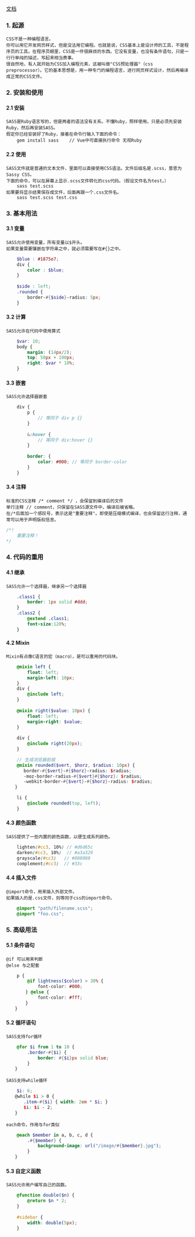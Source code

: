 [文档](https://sass-lang.com/documentation)
### 1. 起源
    CSS不是一种编程语言。
    你可以用它开发网页样式，但是没法用它编程。也就是说，CSS基本上是设计师的工具，不是程序员的工具。在程序员眼里，CSS是一件很麻烦的东西。它没有变量，也没有条件语句，只是一行行单纯的描述，写起来相当费事。
    很自然地，有人就开始为CSS加入编程元素，这被叫做"CSS预处理器"（css preprocessor）。它的基本思想是，用一种专门的编程语言，进行网页样式设计，然后再编译成正常的CSS文件。

### 2. 安装和使用
#### 2.1 安装
    SASS是Ruby语言写的，但是两者的语法没有关系。不懂Ruby，照样使用。只是必须先安装Ruby，然后再安装SASS。
    假定你已经安装好了Ruby，接着在命令行输入下面的命令：
        gem install sass    // Vue中可直接执行命令 无视Ruby
        
#### 2.2 使用
    SASS文件就是普通的文本文件，里面可以直接使用CSS语法。文件后缀名是.scss，意思为Sassy CSS。
    下面的命令，可以在屏幕上显示.scss文件转化的css代码。（假设文件名为test。）
        sass test.scss
    如果要将显示结果保存成文件，后面再跟一个.css文件名。
        sass test.scss test.css

### 3. 基本用法
#### 3.1 变量
    SASS允许使用变量，所有变量以$开头。
    如果变量需要镶嵌在字符串之中，就必须需要写在#{}之中。
    
```scss
    $blue : #1875e7;    
    div {
        color : $blue;
    }
    
    $side : left;
    .rounded {
        border-#{$side}-radius: 5px;
    }
```
#### 3.2 计算
    SASS允许在代码中使用算式

```scss
    $var: 10;
    body {
        margin: (14px/2);
        top: 50px + 100px;
        right: $var * 10%;
    }
```

#### 3.3 嵌套
    SASS允许选择器嵌套
    
```scss
    div {
        p {
            // 等同于 div p {}
        }
        
        &:hover {
            // 等同于 div:hover {}
        }
    
        border: {
            color: #000; // 等同于 border-color
        }
    }
```

#### 3.4 注释
    标准的CSS注释 /* comment */ ，会保留到编译后的文件
    单行注释 // comment，只保留在SASS源文件中，编译后被省略。
    在/*后面加一个感叹号，表示这是"重要注释"。即使是压缩模式编译，也会保留这行注释，通常可以用于声明版权信息。
    
```scss
/*!
    重要注释！
*/
```
    
### 4. 代码的重用
#### 4.1 继承
    SASS允许一个选择器，继承另一个选择器

```scss
    .class1 {
        border: 1px solid #ddd;
    }
    .class2 {
        @extend .class1;
        font-size:120%;
    }
```

#### 4.2 Mixin
    Mixin有点像C语言的宏（macro），是可以重用的代码块。

```scss
    @mixin left {
        float: left;
        margin-left: 10px;
    }
    div {
        @include left;
    }
    
    @mixin right($value: 10px) {
        float: left;
        margin-right: $value;
    }
    
    div {
        @include right(20px);
    }

    // 生成浏览器前缀
    @mixin rounded($vert, $horz, $radius: 10px) {
　　　　border-#{$vert}-#{$horz}-radius: $radius;
　　　　-moz-border-radius-#{$vert}#{$horz}: $radius;
　　　　-webkit-border-#{$vert}-#{$horz}-radius: $radius;
　　}

    li {
        @include rounded(top, left);
    }
```

#### 4.3 颜色函数
    SASS提供了一些内置的颜色函数，以便生成系列颜色。
    
```scss
    lighten(#cc3, 10%) // #d6d65c
    darken(#cc3, 10%)  // #a3a329
    grayscale(#cc3)   // #808080
    complement(#cc3)  // #33c
```

#### 4.4 插入文件
    @import命令，用来插入外部文件。
    如果插入的是.css文件，则等同于css的import命令。
    
```scss
    @import "path/filename.scss";
    @import "foo.css";
```

### 5. 高级用法
#### 5.1 条件语句
    @if 可以用来判断
    @else 与之配套

```scss
    p {
        @if lightness($color) > 30% {
            font-color: #000;
    　　} @else {
            font-color: #fff;
    　　}
　　}
```

#### 5.2 循环语句
    SASS支持for循环

```scss
    @for $i from 1 to 10 {
        .border-#{$i} {
            border: #{$i}px solid blue;
        }
　　}
```
    
    SASS支持while循环
    
```scss
    $i: 6;
　　@while $i > 0 {
　　　　.item-#{$i} { width: 2em * $i; }
　　　　$i: $i - 2;
　　}
```

    each命令，作用与for类似
    
```scss
    @each $member in a, b, c, d {
        .#{$member} {
            background-image: url("/image/#{$member}.jpg");
        }
　　}
```

#### 5.3 自定义函数
    SASS允许用户编写自己的函数。
    
```scss
    @function double($n) {
        @return $n * 2;
    }
    
    #sidebar {
        width: double(5px);
    }
```